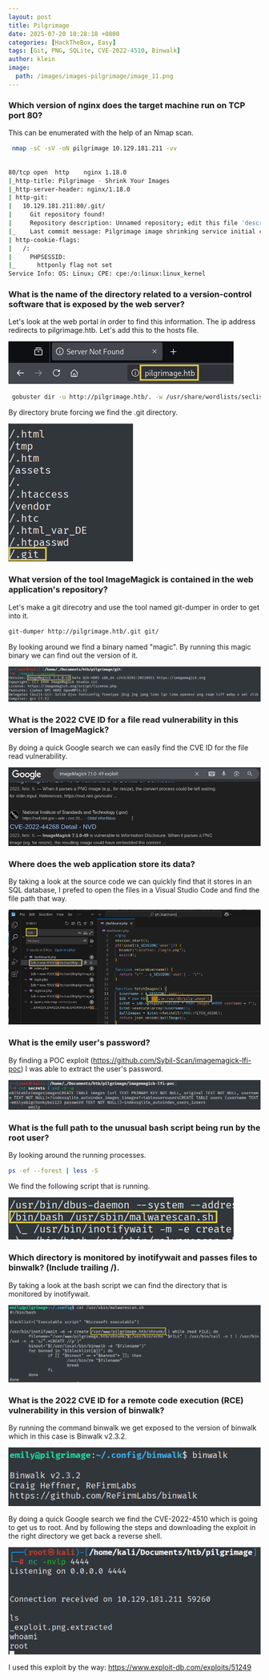 ```yaml
---
layout: post
title: Pilgrimage
date: 2025-07-20 10:28:18 +0800
categories: [HackTheBox, Easy]
tags: [Git, PNG, SQLite, CVE-2022-4510, Binwalk]
author: klein
image:
  path: /images/images-pilgrimage/image_11.png
---
```


### Which version of nginx does the target machine run on TCP port 80?

This can be enumerated with the help of an Nmap scan. 

```bash
 nmap -sC -sV -oN pilgrimage 10.129.181.211 -vv
```
```bash

80/tcp open  http    nginx 1.18.0
|_http-title: Pilgrimage - Shrink Your Images
|_http-server-header: nginx/1.18.0
| http-git:
|   10.129.181.211:80/.git/
|     Git repository found!
|     Repository description: Unnamed repository; edit this file 'description' to name the...
|_    Last commit message: Pilgrimage image shrinking service initial commit. # Please ...
| http-cookie-flags:
|   /:
|     PHPSESSID:
|_      httponly flag not set
Service Info: OS: Linux; CPE: cpe:/o:linux:linux_kernel


```
### What is the name of the directory related to a version-control software that is exposed by the web server?

Let's look at the web portal in order to find this information.
The ip address redirects to pilgrimage.htb. Let's add this to the hosts file.

![b](/images/images-pilgrimage/image_01.png)

```bash
 gobuster dir -u http://pilgrimage.htb/. -w /usr/share/wordlists/seclists/Discovery/Web-Content/raft-small-words.txt
```
By directory brute forcing we find the .git directory. 

![b](/images/images-pilgrimage/image_02.png)

### What version of the tool ImageMagick is contained in the web application's repository?

Let's make a git direcotry and use the tool named git-dumper in order to get into it.

```bash
git-dumper http://pilgrimage.htb/.git git/
```
By looking around we find a binary named "magic". By running this magic binary we can find out the version of it.

![b](/images/images-pilgrimage/image_03.png)

### What is the 2022 CVE ID for a file read vulnerability in this version of ImageMagick?

By doing a quick Google search we can easily find the CVE ID for the file read vulnerability.

![b](/images/images-pilgrimage/image_04.png)

### Where does the web application store its data?

By taking a look at the source code we can quickly find that it stores in an SQL database, I prefed to open the files in a Visual Studio Code and find the file path that way.

![b](/images/images-pilgrimage/image_05.png)

### What is the emily user's password?

By finding a POC exploit (https://github.com/Sybil-Scan/imagemagick-lfi-poc) I was able to extract the user's password.

![b](/images/images-pilgrimage/image_06.png)

### What is the full path to the unusual bash script being run by the root user?

By looking around the running processes.
```bash
ps -ef --forest | less -S
```
We find the following script that is running.

![b](/images/images-pilgrimage/image_07.png)

### Which directory is monitored by inotifywait and passes files to binwalk? (Include trailing /).

By taking a look at the bash script we can find the directory that is monitored by inotifywait.

![b](/images/images-pilgrimage/image_08.png)


### What is the 2022 CVE ID for a remote code execution (RCE) vulnerability in this version of binwalk?

By running the command binwalk we get exposed to the version of binwalk which in this case is Binwalk v2.3.2.

![b](/images/images-pilgrimage/image_09.png)

By doing a quick Google search we find the CVE-2022-4510 which is going to get us to root. And by following the steps and downloading the exploit in the right directory we get back a reverse shell.

![b](/images/images-pilgrimage/image_10.png)

I used this exploit by the way: https://www.exploit-db.com/exploits/51249


